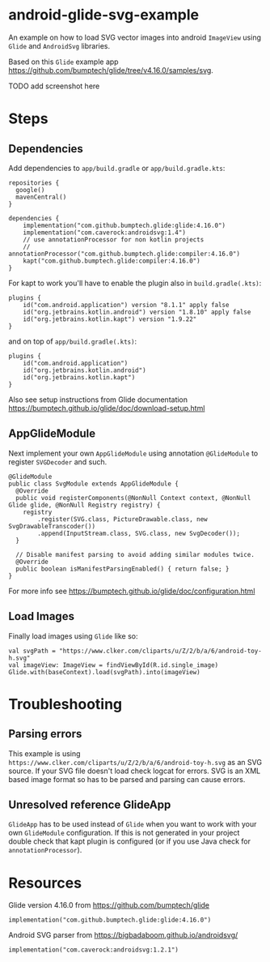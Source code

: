 # android-glide-svg-example

An example on how to load SVG vector images into android `ImageView` using `Glide` and `AndroidSvg`
libraries.

Based on this `Glide` example app https://github.com/bumptech/glide/tree/v4.16.0/samples/svg.

TODO add screenshot here

# Steps

## Dependencies

Add dependencies to `app/build.gradle` or `app/build.gradle.kts`:

```
repositories {
  google()
  mavenCentral()
}

dependencies {
    implementation("com.github.bumptech.glide:glide:4.16.0")
    implementation("com.caverock:androidsvg:1.4")
    // use annotationProcessor for non kotlin projects
    // annotationProcessor("com.github.bumptech.glide:compiler:4.16.0")
    kapt("com.github.bumptech.glide:compiler:4.16.0")
}
```

For kapt to work you'll have to enable the plugin also in `build.gradle(.kts)`:
```
plugins {
    id("com.android.application") version "8.1.1" apply false
    id("org.jetbrains.kotlin.android") version "1.8.10" apply false
    id("org.jetbrains.kotlin.kapt") version "1.9.22"
}
```
and on top of `app/build.gradle(.kts)`:
```
plugins {
    id("com.android.application")
    id("org.jetbrains.kotlin.android")
    id("org.jetbrains.kotlin.kapt")
}
```

Also see setup instructions from Glide documentation https://bumptech.github.io/glide/doc/download-setup.html

## AppGlideModule

Next implement your own `AppGlideModule` using annotation `@GlideModule` to register `SVGDecoder` 
and such.

```
@GlideModule
public class SvgModule extends AppGlideModule {
  @Override
  public void registerComponents(@NonNull Context context, @NonNull Glide glide, @NonNull Registry registry) {
    registry
        .register(SVG.class, PictureDrawable.class, new SvgDrawableTranscoder())
        .append(InputStream.class, SVG.class, new SvgDecoder());
  }

  // Disable manifest parsing to avoid adding similar modules twice.
  @Override
  public boolean isManifestParsingEnabled() { return false; }
}
```

For more info see https://bumptech.github.io/glide/doc/configuration.html

## Load Images

Finally load images using `Glide` like so:

```
val svgPath = "https://www.clker.com/cliparts/u/Z/2/b/a/6/android-toy-h.svg"
val imageView: ImageView = findViewById(R.id.single_image)
Glide.with(baseContext).load(svgPath).into(imageView)
```

# Troubleshooting

## Parsing errors

This example is using `https://www.clker.com/cliparts/u/Z/2/b/a/6/android-toy-h.svg` as an SVG 
source. If your SVG file doesn't load check logcat for errors. SVG is an XML based image format 
so has to be parsed and parsing can cause errors.

## Unresolved reference GlideApp

`GlideApp` has to be used instead of `Glide` when you want to work with your own `GlideModule` 
configuration. If this is not generated in your project double check that kapt plugin is configured
(or if you use Java check for `annotationProcessor`).

# Resources

Glide version 4.16.0 from https://github.com/bumptech/glide
```
implementation("com.github.bumptech.glide:glide:4.16.0")
```

Android SVG parser from https://bigbadaboom.github.io/androidsvg/
```
implementation("com.caverock:androidsvg:1.2.1")
``` 